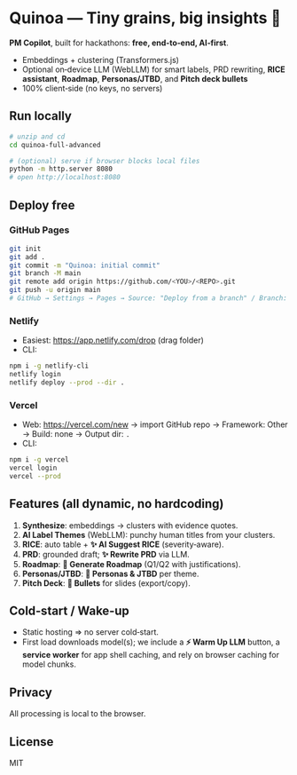# Quinoa — Tiny grains, big insights 🌾

**PM Copilot**, built for hackathons: **free, end‑to‑end, AI‑first**.  
- Embeddings + clustering (Transformers.js)  
- Optional on‑device LLM (WebLLM) for smart labels, PRD rewriting, **RICE assistant**, **Roadmap**, **Personas/JTBD**, and **Pitch deck bullets**  
- 100% client‑side (no keys, no servers)

## Run locally
```bash
# unzip and cd
cd quinoa-full-advanced

# (optional) serve if browser blocks local files
python -m http.server 8080
# open http://localhost:8080
```

## Deploy free

### GitHub Pages
```bash
git init
git add .
git commit -m "Quinoa: initial commit"
git branch -M main
git remote add origin https://github.com/<YOU>/<REPO>.git
git push -u origin main
# GitHub → Settings → Pages → Source: "Deploy from a branch" / Branch: main / root
```

### Netlify
- Easiest: https://app.netlify.com/drop (drag folder)
- CLI:
```bash
npm i -g netlify-cli
netlify login
netlify deploy --prod --dir .
```

### Vercel
- Web: https://vercel.com/new → import GitHub repo → Framework: Other → Build: none → Output dir: `.`
- CLI:
```bash
npm i -g vercel
vercel login
vercel --prod
```

## Features (all dynamic, no hardcoding)
1) **Synthesize**: embeddings → clusters with evidence quotes.  
2) **AI Label Themes** (WebLLM): punchy human titles from your clusters.  
3) **RICE**: auto table + **✨ AI Suggest RICE** (severity‑aware).  
4) **PRD**: grounded draft; **✨ Rewrite PRD** via LLM.  
5) **Roadmap**: **📆 Generate Roadmap** (Q1/Q2 with justifications).  
6) **Personas/JTBD**: **🧑 Personas & JTBD** per theme.  
7) **Pitch Deck**: **🎤 Bullets** for slides (export/copy).

## Cold‑start / Wake‑up
- Static hosting ⇒ no server cold‑start.  
- First load downloads model(s); we include a **⚡ Warm Up LLM** button, a **service worker** for app shell caching, and rely on browser caching for model chunks.

## Privacy
All processing is local to the browser.

## License
MIT
